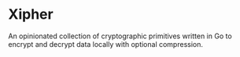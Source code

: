 # Xipher

An opinionated collection of cryptographic primitives written in Go to encrypt and decrypt data locally with optional compression.